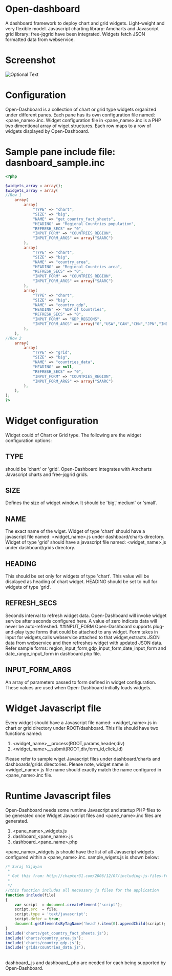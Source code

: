 # Open-dashboard
A dashboard framework to deploy chart and grid widgets. Light-weight and very flexible model. Javascript charting library: Amcharts and Javascript grid library: free-jqgrid have been integrated. Widgets fetch JSON formatted data from webservice.
# Screenshot
![Optional Text](../master/docs/image1.png)
# Configuration
Open-Dashboard is a collection of chart or grid type widgets organized under different panes. Each pane has its own configuration file named: <pane_name>.inc. Widget configuration file in <pane_name>.inc is a PHP two dimentional array of wiget structures. Each row maps to a row of widgets displayed by Open-Dashboard.
# Sample pane include file: dasnboard_sample.inc
```php
<?php

$widgets_array = array();
$widgets_array = array(
//Row 1
    array(
        array(
            "TYPE" => "chart",
            "SIZE" => "big",
            "NAME" => "get_country_fact_sheets",
            "HEADING" => "Regional Countries population",
            "REFRESH_SECS" => "0",
            "INPUT_FORM" => "COUNTRIES_REGION",
            "INPUT_FORM_ARGS" => array("SAARC")
        ),
        array(
            "TYPE" => "chart",
            "SIZE" => "big",
            "NAME" => "country_area",
            "HEADING" => "Regional Countries area",
            "REFRESH_SECS" => "0",
            "INPUT_FORM" => "COUNTRIES_REGION",
            "INPUT_FORM_ARGS" => array("SAARC")
        ),
        array(
            "TYPE" => "chart",
            "SIZE" => "big",
            "NAME" => "country_gdp",
            "HEADING" => "GDP of Countries",
            "REFRESH_SECS" => "0",
            "INPUT_FORM" => "GDP_REGIONS",
            "INPUT_FORM_ARGS" => array("0","USA","CAN","CHN","JPN","IND","GBR","DEU")
        ),
    ),
//Row 2
    array(
        array(
            "TYPE" => "grid",
            "SIZE" => "big",
            "NAME" => "countries_data",
            "HEADING" => null,
            "REFRESH_SECS" => "0",
            "INPUT_FORM" => "COUNTRIES_REGION",
            "INPUT_FORM_ARGS" => array("SAARC")
        ),
    ),
);
?>
```
# Widget configuration

Widget could of Chart or Grid type. The following are the widget configuration options:
## TYPE
should be 'chart' or 'grid'. Open-Dashboard integrates with Amcharts Javascript charts and free-jqgrid grids.
## SIZE
Defines the size of widget window. It should be 'big','medium' or 'small'.
## NAME
The exact name of the wiget. Widget of type 'chart' should have a javascript file named: <widget_name>.js under dashboard/charts directory. Widget of type 'grid' should have a javascript file named: <widget_name>.js under dashboard/grids directory.
## HEADING
This should be set only for  widgets of type 'chart'. This value will be displayed as heading of chart widget. HEADING should be set to null for widgets of type 'grid'.
## REFRESH_SECS
Seconds interval to refresh widget data. Open-Dashboard will invoke widget service after seconds configured here. A value of zero indicats data will never be auto-refreshed.
##INPUT_FORM
Open-Dashboard supports plug-and-play type forms that could be attached to any widget. Form takes in input for widgets,calls webservice attached to that widget,extracts JSON data from webservice and then refreshes widget with updated JSON data. Refer sample forms: region_input_form,gdp_input_form,date_input_form and date_range_input_form in dashboard.php file.
## INPUT_FORM_ARGS
An array of parameters passed to form defined in widget configuration. These values are used when Open-Dashboard initially loads widgets.

# Widget Javascript file
Every widget should have a Javascript file named: <widget_name>.js in chart or grid directory under ROOT/dashboard. This file should have two functions named:
1. <widget_name>__process(ROOT,params,header,div)
2. <widget_name>__submit(ROOT,div,form_id,click_id)

Please refer to sample wiget Javascript files under dashboard/charts and dashboards/grids directories. Please note, widget name in <widget_name>.js file name should exactly match the name configured in <pane_name>.inc file.

# Runtime Javascript files

Open-Dashboard needs some runtime Javascript and startup PHP files to be generated once Widget Javascript files and <pane_name>.inc files are generated.
1. <pane_name>_widgets.js
2. dashboard_<pane_name>.js
3. dashboard_<pane_name>.php

<pane_name>_widgets.js should have the list of all Javascript widgets configured within a <pane_name>.inc. sample_wigets.js is shown below:
```js
/* Suraj Vijayan 
 *
 * Got this from: http://chapter31.com/2006/12/07/including-js-files-from-within-js-files/
 *
 */
//this function includes all necessary js files for the application
function include(file)
{
	var script  = document.createElement('script');
	script.src  = file;
	script.type = 'text/javascript';
	script.defer = true;
	document.getElementsByTagName('head').item(0).appendChild(script);
}
include('charts/get_country_fact_sheets.js');
include('charts/country_area.js');
include('charts/country_gdp.js');
include('grids/countries_data.js');
```
<br>
dashboard_<pane_name>.js and dashboard_<pane_name>.php are needed for each <pane> being supported by Open-Dashboard. 
